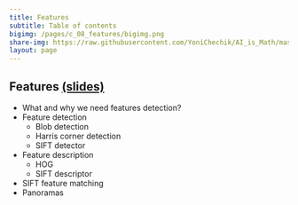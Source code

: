 ```yaml
---
title: Features
subtitle: Table of contents
bigimg: /pages/c_08_features/bigimg.png
share-img: https://raw.githubusercontent.com/YoniChechik/AI_is_Math/master/docs/pages/c_08_features/bigimg.png
layout: page
---
```


## **Features** [(slides)](/pages/c_08_features/slides/)

- What and why we need features detection?
- Feature detection
  - Blob detection
  - Harris corner detection
  - SIFT detector
- Feature description
  - HOG
  - SIFT descriptor
- SIFT feature matching
- Panoramas

